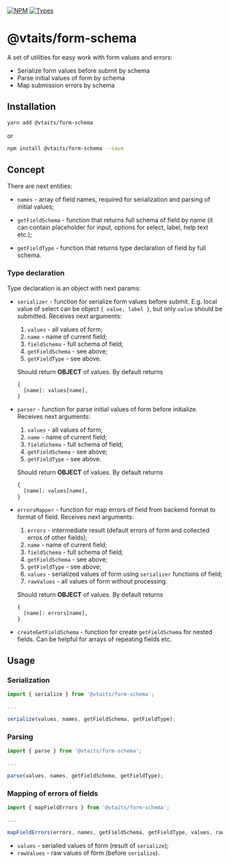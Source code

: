 [![NPM](https://img.shields.io/npm/v/@vtaits/form-schema.svg)](https://www.npmjs.com/package/@vtaits/form-schema)
[![Types](https://img.shields.io/npm/types/@vtaits/form-schema.svg)](https://www.npmjs.com/package/@vtaits/form-schema)

# @vtaits/form-schema

A set of utilities for easy work with form values and errors:

- Serialize form values before submit by schema
- Parse initial values of form by schema
- Map submission errors by schema

## Installation

```bash
yarn add @vtaits/form-schema
```

or

```bash
npm install @vtaits/form-schema --save
```

## Concept

There are next entities:

- `names` - array of field names, required for serialization and parsing of initial values;

- `getFieldSchema` - function that returns full schema of field by name (it can contain placeholder for input, options for select, label, help text etc.);

- `getFieldType` - function that returns type declaration of field by full schema.

### Type declaration

Type declaration is an object with next params:

- `serializer` - function for serialize form values before submit. E.g. local value of select can be object `{ value, label }`, but only `value` should be submitted. Receives next arguments:

  1. `values` - all values of form;
  2. `name` - name of current field;
  3. `fieldSchema` - full schema of field;
  4. `getFieldSchema` - see above;
  5. `getFieldType` - see above.

  Should return **OBJECT** of values. By default returns

  ```
  {
    [name]: values[name],
  }
  ```

- `parser` - function for parse initial values of form before initialize. Receives next arguments:

  1. `values` - all values of form;
  2. `name` - name of current field;
  3. `fieldSchema` - full schema of field;
  4. `getFieldSchema` - see above;
  5. `getFieldType` - see above.

  Should return **OBJECT** of values. By default returns

  ```
  {
    [name]: values[name],
  }
  ```

- `errorsMapper` - function for map errors of field from backend format to format of field. Receives next arguments:

  1. `errors` - intermediate result (default errors of form and collected erros of other fields);
  2. `name` - name of current field;
  3. `fieldSchema` - full schema of field;
  4. `getFieldSchema` - see above;
  5. `getFieldType` - see above;
  6. `values` - serialized values of form using `serializer` functions of field;
  7. `rawValues` - all values of form without processing.

  Should return **OBJECT** of values. By default returns

  ```
  {
    [name]: errors[name],
  }
  ```

- `createGetFieldSchema` - function for create `getFieldSchema` for nested fields. Can be helpful for arrays of repeating fields etc.

## Usage

### Serialization

```javascript
import { serialize } from '@vtaits/form-schema';

...

serialize(values, names, getFieldSchema, getFieldType);
```

### Parsing

```javascript
import { parse } from '@vtaits/form-schema';

...

parse(values, names, getFieldSchema, getFieldType);
```

### Mapping of errors of fields

```javascript
import { mapFieldErrors } from '@vtaits/form-schema';

...

mapFieldErrors(errors, names, getFieldSchema, getFieldType, values, rawValues);
```

- `values` - serialied values of form (result of `serialize`);
- `rawValues` - raw values of form (before `serialize`).
